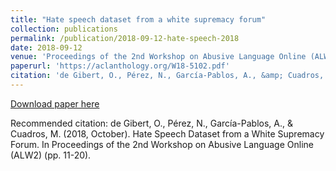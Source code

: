 ```yaml
---
title: "Hate speech dataset from a white supremacy forum"
collection: publications
permalink: /publication/2018-09-12-hate-speech-2018
date: 2018-09-12
venue: 'Proceedings of the 2nd Workshop on Abusive Language Online (ALW2)'
paperurl: 'https://aclanthology.org/W18-5102.pdf'
citation: 'de Gibert, O., Pérez, N., García-Pablos, A., &amp; Cuadros, M. (2018, October). Hate Speech Dataset from a White Supremacy Forum. In Proceedings of the 2nd Workshop on Abusive Language Online (ALW2) (pp. 11-20).'
---
```


<a href='https://aclanthology.org/W18-5102.pdf'>Download paper here</a>

Recommended citation: de Gibert, O., Pérez, N., García-Pablos, A., & Cuadros, M. (2018, October). Hate Speech Dataset from a White Supremacy Forum. In Proceedings of the 2nd Workshop on Abusive Language Online (ALW2) (pp. 11-20).